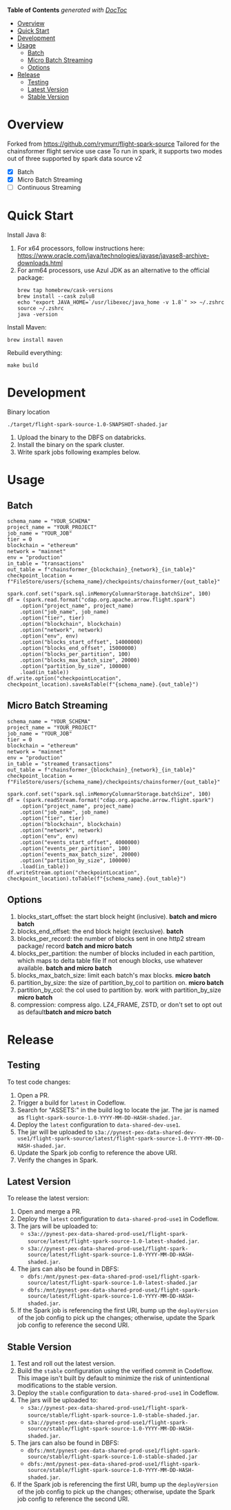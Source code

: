<!-- START doctoc generated TOC please keep comment here to allow auto update -->
<!-- DON'T EDIT THIS SECTION, INSTEAD RE-RUN doctoc TO UPDATE -->
**Table of Contents**  *generated with [DocToc](https://github.com/thlorenz/doctoc)*

- [Overview](#overview)
- [Quick Start](#quick-start)
- [Development](#development)
- [Usage](#usage)
  - [Batch](#batch)
  - [Micro Batch Streaming](#micro-batch-streaming)
  - [Options](#options)
- [Release](#release)
  - [Testing](#testing)
  - [Latest Version](#latest-version)
  - [Stable Version](#stable-version)

<!-- END doctoc generated TOC please keep comment here to allow auto update -->

# Overview
Forked from https://github.com/rymurr/flight-spark-source
Tailored for the chainsformer flight service use case
To run in spark, it supports two modes out of three supported by spark data source v2
- [x] Batch
- [x] Micro Batch Streaming
- [ ] Continuous Streaming

# Quick Start
Install Java 8:
1. For x64 processors, follow instructions here: https://www.oracle.com/java/technologies/javase/javase8-archive-downloads.html
2. For arm64 processors, use Azul JDK as an alternative to the official package:
    ```shell
    brew tap homebrew/cask-versions
    brew install --cask zulu8
    echo "export JAVA_HOME=`/usr/libexec/java_home -v 1.8`" >> ~/.zshrc
    source ~/.zshrc
    java -version
    ```

Install Maven:
```shell
brew install maven
```

Rebuild everything:
```shell
make build
```

# Development
Binary location
```
./target/flight-spark-source-1.0-SNAPSHOT-shaded.jar
```

1. Upload the binary to the DBFS on databricks.
2. Install the binary on the spark cluster.
3. Write spark jobs following examples below.

# Usage
## Batch
```
schema_name = "YOUR_SCHEMA"
project_name = "YOUR_PROJECT"
job_name = "YOUR_JOB"
tier = 0
blockchain = "ethereum"
network = "mainnet"
env = "production"
in_table = "transactions"
out_table = f"chainsformer_{blockchain}_{network}_{in_table}"
checkpoint_location = f"FileStore/users/{schema_name}/checkpoints/chainsformer/{out_table}"

spark.conf.set("spark.sql.inMemoryColumnarStorage.batchSize", 100)
df = (spark.read.format("cdap.org.apache.arrow.flight.spark")
    .option("project_name", project_name)      
    .option("job_name", job_name)
    .option("tier", tier)
    .option("blockchain", blockchain)
    .option("network", network)
    .option("env", env)
    .option("blocks_start_offset", 14000000)
    .option("blocks_end_offset", 15000000)
    .option("blocks_per_partition", 100)
    .option("blocks_max_batch_size", 20000)
    .option("partition_by_size", 100000)
    .load(in_table))
df.write.option("checkpointLocation", checkpoint_location).saveAsTable(f"{schema_name}.{out_table}")
```

## Micro Batch Streaming
```
schema_name = "YOUR_SCHEMA"
project_name = "YOUR_PROJECT"
job_name = "YOUR_JOB"
tier = 0
blockchain = "ethereum"
network = "mainnet"
env = "production"
in_table = "streamed_transactions"
out_table = f"chainsformer_{blockchain}_{network}_{in_table}"
checkpoint_location = f"FileStore/users/{schema_name}/checkpoints/chainsformer/{out_table}"

spark.conf.set("spark.sql.inMemoryColumnarStorage.batchSize", 100)
df = (spark.readStream.format("cdap.org.apache.arrow.flight.spark")
    .option("project_name", project_name)      
    .option("job_name", job_name)
    .option("tier", tier)
    .option("blockchain", blockchain)
    .option("network", network)
    .option("env", env)
    .option("events_start_offset", 4000000)
    .option("events_per_partition", 100)
    .option("events_max_batch_size", 20000)
    .option("partition_by_size", 100000)
    .load(in_table))
df.writeStream.option("checkpointLocation", checkpoint_location).toTable(f"{schema_name}.{out_table}")
```

## Options
1. blocks_start_offset: the start block height (inclusive). **batch and micro batch**
2. blocks_end_offset: the end block height (exclusive). **batch**
3. blocks_per_record: the number of blocks sent in one http2 stream package/ record **batch and micro batch**
4. blocks_per_partition: the number of blocks included in each partition, which maps to delta table file If not enough blocks, use whatever available. **batch and micro batch**
5. blocks_max_batch_size: limit each batch's max blocks. **micro batch**
6. partition_by_size: the size of partition_by_col to partition on. **micro batch**
7. partition_by_col: the col used to partition by. work with partition_by_size **micro batch**
8. compression: compress algo. LZ4_FRAME, ZSTD, or don't set to opt out as default**batch and micro batch**

# Release

## Testing
To test code changes:
1. Open a PR.
2. Trigger a build for `latest` in Codeflow.
3. Search for "ASSETS:" in the build log to locate the jar.
   The jar is named as `flight-spark-source-1.0-YYYY-MM-DD-HASH-shaded.jar`.
4. Deploy the `latest` configuration to `data-shared-dev-use1`.
5. The jar will be uploaded to `s3a://pynest-pex-data-shared-dev-use1/flight-spark-source/latest/flight-spark-source-1.0-YYYY-MM-DD-HASH-shaded.jar`.
6. Update the Spark job config to reference the above URI.
7. Verify the changes in Spark.

## Latest Version
To release the latest version:
1. Open and merge a PR.
2. Deploy the `latest` configuration to `data-shared-prod-use1` in Codeflow.
3. The jars will be uploaded to:
   - `s3a://pynest-pex-data-shared-prod-use1/flight-spark-source/latest/flight-spark-source-1.0-latest-shaded.jar`.
   - `s3a://pynest-pex-data-shared-prod-use1/flight-spark-source/latest/flight-spark-source-1.0-YYYY-MM-DD-HASH-shaded.jar`.
4. The jars can also be found in DBFS:
   - `dbfs:/mnt/pynest-pex-data-shared-prod-use1/flight-spark-source/latest/flight-spark-source-1.0-latest-shaded.jar`
   - `dbfs:/mnt/pynest-pex-data-shared-prod-use1/flight-spark-source/latest/flight-spark-source-1.0-YYYY-MM-DD-HASH-shaded.jar`.
5. If the Spark job is referencing the first URI, bump up the `deployVersion` of the job config to pick up the changes;
   otherwise, update the Spark job config to reference the second URI.

## Stable Version
1. Test and roll out the latest version.
2. Build the `stable` configuration using the verified commit in Codeflow.
   This image isn't built by default to minimize the risk of unintentional modifications to the stable version.
3. Deploy the `stable` configuration to `data-shared-prod-use1` in Codeflow.
4. The jars will be uploaded to:
   - `s3a://pynest-pex-data-shared-prod-use1/flight-spark-source/stable/flight-spark-source-1.0-stable-shaded.jar`.
   - `s3a://pynest-pex-data-shared-prod-use1/flight-spark-source/stable/flight-spark-source-1.0-YYYY-MM-DD-HASH-shaded.jar`.
5. The jars can also be found in DBFS:
   - `dbfs:/mnt/pynest-pex-data-shared-prod-use1/flight-spark-source/stable/flight-spark-source-1.0-stable-shaded.jar`
   - `dbfs:/mnt/pynest-pex-data-shared-prod-use1/flight-spark-source/stable/flight-spark-source-1.0-YYYY-MM-DD-HASH-shaded.jar`.
6. If the Spark job is referencing the first URI, bump up the `deployVersion` of the job config to pick up the changes;
   otherwise, update the Spark job config to reference the second URI.
